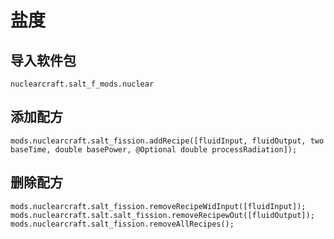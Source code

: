 # 盐度

## 导入软件包
`nuclearcraft.salt_f_mods.nuclear`

## 添加配方
```zenscript
mods.nuclearcraft.salt_fission.addRecipe([fluidInput, fluidOutput, two baseTime, double basePower, @Optional double processRadiation]);
```

## 删除配方
```zenscript
mods.nuclearcraft.salt_fission.removeRecipeWidInput([fluidInput]);
mods.nuclearcraft.salt.salt_fission.removeRecipewOut([fluidOutput]);
mods.nuclearcraft.salt_fission.removeAllRecipes();
```